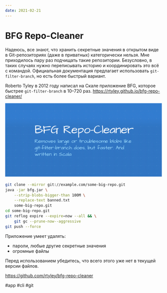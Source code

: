 ```yaml
---
date: 2021-02-21
---
```


# BFG Repo-Cleaner

Надеюсь, все знают, что хранить секретные значения в открытом виде в Git-репозиториях (даже в приватных) категорически нельзя. Мне приходилось пару раз подчищать такие репозитории. Безусловно, в таких случаях нужно переписывать историю и координировать это всё с командой. Официальная документация предлагает использовать `git-filter-branch`, но есть более быстрый вариант.

Roberto Tyley в 2012 году написал на Скале приложение BFG, которое быстрее `git-filter-branch` в 10–720 раз.
https://rtyley.github.io/bfg-repo-cleaner/

![BFG Cleaner](bfg.png)

```bash
git clone --mirror git://example.com/some-big-repo.git
java -jar bfg.jar \
    --strip-blobs-bigger-than 100M \
    --replace-text banned.txt
    some-big-repo.git
cd some-big-repo.git
git reflog expire --expire=now --all && \
    git gc --prune-now--aggressive
git push --force
```

Приложение умеет удалять:

- пароли, любые другие секретные значения
- огромные файлы

Перед использованием убедитесь, что всего этого уже нет в текущей версии файлов.

https://github.com/rtyley/bfg-repo-cleaner

#app #cli #git
